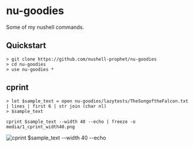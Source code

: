 # nu-goodies

Some of my nushell commands.

## Quickstart

```nushell no-run
> git clone https://github.com/nushell-prophet/nu-goodies
> cd nu-goodies
> use nu-goodies *
```

## cprint

```nu
> let $sample_text = open nu-goodies/lazytests/TheSongoftheFalcon.txt | lines | first 6 | str join (char nl)
> $sample_text
```

```nu no-output
cprint $sample_text --width 40 --echo | freeze -o media/1_cprint_width40.png
```

![cprint $sample_text --width 40 --echo](media/1_cprint_width40.png)
